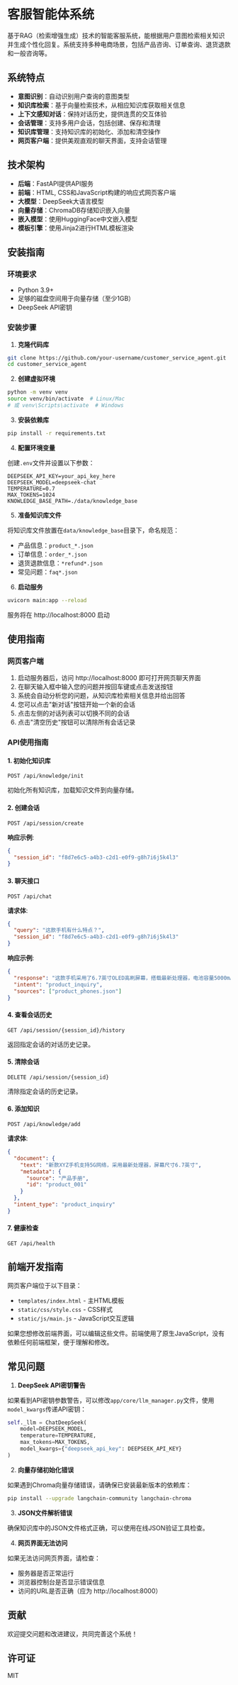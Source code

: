 # 客服智能体系统

基于RAG（检索增强生成）技术的智能客服系统，能根据用户意图检索相关知识并生成个性化回复。系统支持多种电商场景，包括产品咨询、订单查询、退货退款和一般咨询等。

## 系统特点

- **意图识别**：自动识别用户查询的意图类型
- **知识库检索**：基于向量检索技术，从相应知识库获取相关信息
- **上下文感知对话**：保持对话历史，提供连贯的交互体验
- **会话管理**：支持多用户会话，包括创建、保存和清理
- **知识库管理**：支持知识库的初始化、添加和清空操作
- **网页客户端**：提供美观直观的聊天界面，支持会话管理

## 技术架构

- **后端**：FastAPI提供API服务
- **前端**：HTML, CSS和JavaScript构建的响应式网页客户端
- **大模型**：DeepSeek大语言模型
- **向量存储**：ChromaDB存储知识嵌入向量
- **嵌入模型**：使用HuggingFace中文嵌入模型
- **模板引擎**：使用Jinja2进行HTML模板渲染

## 安装指南

### 环境要求

- Python 3.9+
- 足够的磁盘空间用于向量存储（至少1GB）
- DeepSeek API密钥

### 安装步骤

1. **克隆代码库**

```bash
git clone https://github.com/your-username/customer_service_agent.git
cd customer_service_agent
```

2. **创建虚拟环境**

```bash
python -m venv venv
source venv/bin/activate  # Linux/Mac
# 或 venv\Scripts\activate  # Windows
```

3. **安装依赖库**

```bash
pip install -r requirements.txt
```

4. **配置环境变量**

创建`.env`文件并设置以下参数：

```
DEEPSEEK_API_KEY=your_api_key_here
DEEPSEEK_MODEL=deepseek-chat
TEMPERATURE=0.7
MAX_TOKENS=1024
KNOWLEDGE_BASE_PATH=./data/knowledge_base
```

5. **准备知识库文件**

将知识库文件放置在`data/knowledge_base`目录下，命名规范：
- 产品信息：`product_*.json`
- 订单信息：`order_*.json`
- 退货退款信息：`*refund*.json`
- 常见问题：`faq*.json`

6. **启动服务**

```bash
uvicorn main:app --reload
```

服务将在 http://localhost:8000 启动

## 使用指南

### 网页客户端

1. 启动服务器后，访问 http://localhost:8000 即可打开网页聊天界面
2. 在聊天输入框中输入您的问题并按回车键或点击发送按钮
3. 系统会自动分析您的问题，从知识库检索相关信息并给出回答
4. 您可以点击"新对话"按钮开始一个新的会话
5. 点击左侧的对话列表可以切换不同的会话
6. 点击"清空历史"按钮可以清除所有会话记录

### API使用指南

#### 1. 初始化知识库

```
POST /api/knowledge/init
```

初始化所有知识库，加载知识文件到向量存储。

#### 2. 创建会话

```
POST /api/session/create
```

**响应示例**:
```json
{
  "session_id": "f8d7e6c5-a4b3-c2d1-e0f9-g8h7i6j5k4l3"
}
```

#### 3. 聊天接口

```
POST /api/chat
```

**请求体**:
```json
{
  "query": "这款手机有什么特点？",
  "session_id": "f8d7e6c5-a4b3-c2d1-e0f9-g8h7i6j5k4l3"
}
```

**响应示例**:
```json
{
  "response": "这款手机采用了6.7英寸OLED高刷屏幕，搭载最新处理器，电池容量5000mAh，支持快充技术，拥有4800万像素主摄和优秀的夜景模式。",
  "intent": "product_inquiry",
  "sources": ["product_phones.json"]
}
```

#### 4. 查看会话历史

```
GET /api/session/{session_id}/history
```

返回指定会话的对话历史记录。

#### 5. 清除会话

```
DELETE /api/session/{session_id}
```

清除指定会话的历史记录。

#### 6. 添加知识

```
POST /api/knowledge/add
```

**请求体**:
```json
{
  "document": {
    "text": "新款XYZ手机支持5G网络，采用最新处理器，屏幕尺寸6.7英寸",
    "metadata": {
      "source": "产品手册",
      "id": "product_001"
    }
  },
  "intent_type": "product_inquiry"
}
```

#### 7. 健康检查

```
GET /api/health
```

## 前端开发指南

网页客户端位于以下目录：

- `templates/index.html` - 主HTML模板
- `static/css/style.css` - CSS样式
- `static/js/main.js` - JavaScript交互逻辑

如果您想修改前端界面，可以编辑这些文件。前端使用了原生JavaScript，没有依赖任何前端框架，便于理解和修改。

## 常见问题

1. **DeepSeek API密钥警告**

如果看到API密钥参数警告，可以修改`app/core/llm_manager.py`文件，使用`model_kwargs`传递API密钥：

```python
self._llm = ChatDeepSeek(
    model=DEEPSEEK_MODEL,
    temperature=TEMPERATURE,
    max_tokens=MAX_TOKENS,
    model_kwargs={"deepseek_api_key": DEEPSEEK_API_KEY}
)
```

2. **向量存储初始化错误**

如果遇到Chroma向量存储错误，请确保已安装最新版本的依赖库：

```bash
pip install --upgrade langchain-community langchain-chroma
```

3. **JSON文件解析错误**

确保知识库中的JSON文件格式正确，可以使用在线JSON验证工具检查。

4. **网页界面无法访问**

如果无法访问网页界面，请检查：
- 服务器是否正常运行
- 浏览器控制台是否显示错误信息
- 访问的URL是否正确（应为 http://localhost:8000）

## 贡献

欢迎提交问题和改进建议，共同完善这个系统！

## 许可证

MIT 